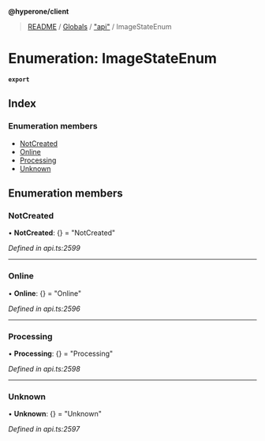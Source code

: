 **@hyperone/client**

> [README](../README.md) / [Globals](../globals.md) / ["api"](../modules/_api_.md) / ImageStateEnum

# Enumeration: ImageStateEnum

**`export`** 

## Index

### Enumeration members

* [NotCreated](_api_.imagestateenum.md#notcreated)
* [Online](_api_.imagestateenum.md#online)
* [Processing](_api_.imagestateenum.md#processing)
* [Unknown](_api_.imagestateenum.md#unknown)

## Enumeration members

### NotCreated

•  **NotCreated**: {} = "NotCreated"

*Defined in api.ts:2599*

___

### Online

•  **Online**: {} = "Online"

*Defined in api.ts:2596*

___

### Processing

•  **Processing**: {} = "Processing"

*Defined in api.ts:2598*

___

### Unknown

•  **Unknown**: {} = "Unknown"

*Defined in api.ts:2597*
